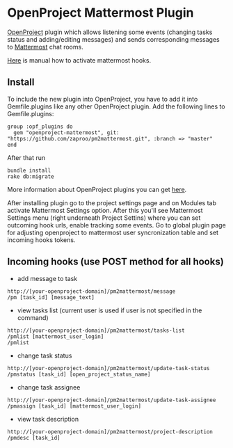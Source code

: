 # OpenProject Mattermost Plugin

[OpenProject](https://www.openproject.org) plugin which allows listening some events (changing tasks status and adding/editing messages) and sends corresponding messages to [Mattermost](https://www.mattermost.org) chat rooms.

[Here](https://github.com/mattermost/docs/blob/master/source/developer/webhooks-incoming.md) is manual how to activate mattermost hooks.

## Install

To include the new plugin into OpenProject, you have to add it into Gemfile.plugins like any other OpenProject plugin. Add the following lines to Gemfile.plugins:

```
group :opf_plugins do
  gem "openproject-mattermost", git: "https://github.com/zaproo/pm2mattermost.git", :branch => "master"
end
```

After that run
```
bundle install
rake db:migrate
```

More information about OpenProject plugins you can get [here](https://www.openproject.org/open-source/development-free-project-management-software/create-openproject-plugin/).

After installing plugin go to the project settings page and on Modules tab activate Mattermost Settings option. After this you'll see Mattermost Settings menu (right underneath Project Settins) where you can set outcoming hook urls, enable tracking some events. Go to global plugin page for adjusting openproject to mattermost user syncronization table and set incoming hooks tokens.

## Incoming hooks (use POST method for all hooks)
- add message to task
```
http://[your-openproject-domain]/pm2mattermost/message
/pm [task_id] [message_text]
```
- view tasks list (current user is used if user is not specified in the command)
```
http://[your-openproject-domain]/pm2mattermost/tasks-list
/pmlist [mattermost_user_login]
/pmlist
```
- change task status
```
http://[your-openproject-domain]/pm2mattermost/update-task-status
/pmstatus [task_id] [open_project_status_name]
```
- change task assignee
```
http://[your-openproject-domain]/pm2mattermost/update-task-assignee
/pmassign [task_id] [mattermost_user_login]
```
- view task description
```
http://[your-openproject-domain]/pm2mattermost/project-description
/pmdesc [task_id]
```

